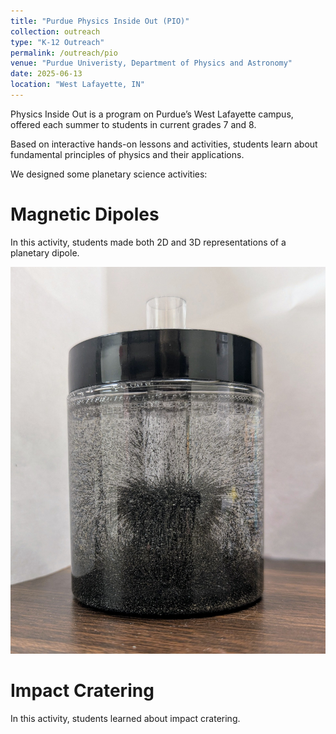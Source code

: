 ```yaml
---
title: "Purdue Physics Inside Out (PIO)"
collection: outreach
type: "K-12 Outreach"
permalink: /outreach/pio
venue: "Purdue Univeristy, Department of Physics and Astronomy"
date: 2025-06-13
location: "West Lafayette, IN"
---
```


Physics Inside Out is a program on Purdue’s West Lafayette campus, offered each summer to students in current grades 7 and 8.

Based on interactive hands-on lessons and activities, students learn about fundamental principles of physics and their applications.

We designed some planetary science activities:

Magnetic Dipoles
======
In this activity, students made both 2D and 3D representations of a planetary dipole.

![Iron filings in glycerin](images/pio-dipole.jpg)


Impact Cratering
======
In this activity, students learned about impact cratering. 
